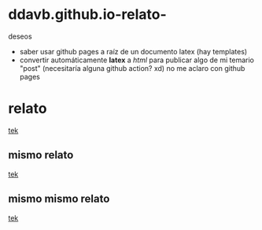 # ddavb.github.io-relato-

deseos
- saber usar github pages a raíz de un documento latex (hay templates)
- convertir automáticamente **latex** a *html* para publicar algo de mi temario "post" (necesitaría alguna github action? xd) no me aclaro con github pages


# relato

[tek](historia/Archivo_principal.md)

## mismo relato

[tek](/historia/Archivo_principal.md)

## mismo mismo relato

[tek](./historia/Archivo_principal.md)
